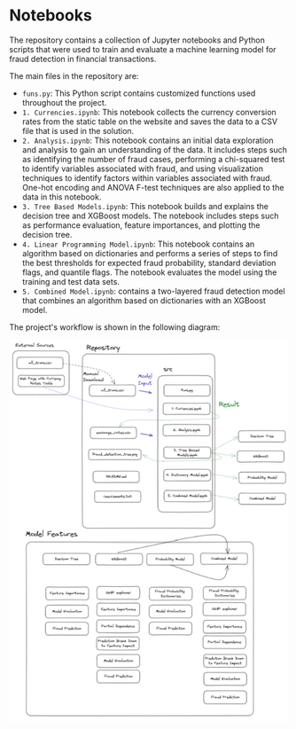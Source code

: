 # Notebooks

The repository contains a collection of Jupyter notebooks and Python scripts that were used to train and evaluate a machine learning model for fraud detection in financial transactions.

The main files in the repository are:

- `funs.py`: This Python script contains customized functions used throughout the project.
- `1. Currencies.ipynb`: This notebook collects the currency conversion rates from the static table on the website and saves the data to a CSV file that is used in the solution.
- `2. Analysis.ipynb`: This notebook contains an initial data exploration and analysis to gain an understanding of the data. It includes steps such as identifying the number of fraud cases, performing a chi-squared test to identify variables associated with fraud, and using visualization techniques to identify factors within variables associated with fraud. One-hot encoding and ANOVA F-test techniques are also applied to the data in this notebook.
- `3. Tree Based Models.ipynb`: This notebook builds and explains the decision tree and XGBoost models. The notebook includes steps such as performance evaluation, feature importances, and plotting the decision tree.
- `4. Linear Programming Model.ipynb`: This notebook contains an algorithm based on dictionaries and performs a series of steps to find the best thresholds for expected fraud probability, standard deviation flags, and quantile flags. The notebook evaluates the model using the training and test data sets.
- `5. Combined Model.ipynb`: contains a two-layered fraud detection model that combines an algorithm based on dictionaries with an XGBoost model. 

The project's workflow is shown in the following diagram:

![](../img/flow_diagram.png)
